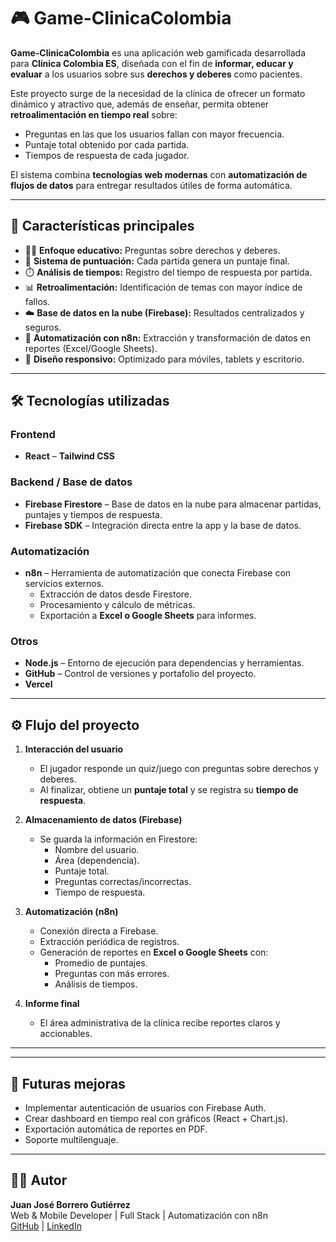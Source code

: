 # 🎮 Game-ClinicaColombia

**Game-ClinicaColombia** es una aplicación web gamificada desarrollada para **Clínica Colombia ES**, diseñada con el fin de **informar, educar y evaluar** a los usuarios sobre sus **derechos y deberes** como pacientes.  

Este proyecto surge de la necesidad de la clínica de ofrecer un formato dinámico y atractivo que, además de enseñar, permita obtener **retroalimentación en tiempo real** sobre:  
- Preguntas en las que los usuarios fallan con mayor frecuencia.  
- Puntaje total obtenido por cada partida.  
- Tiempos de respuesta de cada jugador.  

El sistema combina **tecnologías web modernas** con **automatización de flujos de datos** para entregar resultados útiles de forma automática.

---

## 🚀 Características principales
- 🧑‍⚕️ **Enfoque educativo:** Preguntas sobre derechos y deberes.  
- 🎯 **Sistema de puntuación:** Cada partida genera un puntaje final.  
- ⏱️ **Análisis de tiempos:** Registro del tiempo de respuesta por partida.  
- 📊 **Retroalimentación:** Identificación de temas con mayor índice de fallos.  
- ☁️ **Base de datos en la nube (Firebase):** Resultados centralizados y seguros.  
- 🔄 **Automatización con n8n:** Extracción y transformación de datos en reportes (Excel/Google Sheets).  
- 📱 **Diseño responsivo:** Optimizado para móviles, tablets y escritorio.  

---

## 🛠️ Tecnologías utilizadas

### Frontend
- **React** – **Tailwind CSS** 

### Backend / Base de datos
- **Firebase Firestore** – Base de datos en la nube para almacenar partidas, puntajes y tiempos de respuesta.  
- **Firebase SDK** – Integración directa entre la app y la base de datos.  

### Automatización
- **n8n** – Herramienta de automatización que conecta Firebase con servicios externos.  
  - Extracción de datos desde Firestore.  
  - Procesamiento y cálculo de métricas.  
  - Exportación a **Excel o Google Sheets** para informes.  

### Otros
- **Node.js** – Entorno de ejecución para dependencias y herramientas.  
- **GitHub** – Control de versiones y portafolio del proyecto.  
- **Vercel** 
---

## ⚙️ Flujo del proyecto

1. **Interacción del usuario**  
   - El jugador responde un quiz/juego con preguntas sobre derechos y deberes.  
   - Al finalizar, obtiene un **puntaje total** y se registra su **tiempo de respuesta**.  

2. **Almacenamiento de datos (Firebase)**  
   - Se guarda la información en Firestore:  
     - Nombre del usuario.  
     - Área (dependencia).  
     - Puntaje total.  
     - Preguntas correctas/incorrectas.  
     - Tiempo de respuesta.  

3. **Automatización (n8n)**  
   - Conexión directa a Firebase.  
   - Extracción periódica de registros.  
   - Generación de reportes en **Excel o Google Sheets** con:  
     - Promedio de puntajes.  
     - Preguntas con más errores.  
     - Análisis de tiempos.  

4. **Informe final**  
   - El área administrativa de la clínica recibe reportes claros y accionables.  

---
---

## 🔮 Futuras mejoras
- Implementar autenticación de usuarios con Firebase Auth.  
- Crear dashboard en tiempo real con gráficos (React + Chart.js).  
- Exportación automática de reportes en PDF.  
- Soporte multilenguaje.  

---

## 👨‍💻 Autor
**Juan José Borrero Gutiérrez**  
Web & Mobile Developer | Full Stack | Automatización con n8n  
[GitHub](https://github.com/juanjosbg/Game-ClinicaColombia) | [LinkedIn](https://linkedin.com/in/tu-link)  

